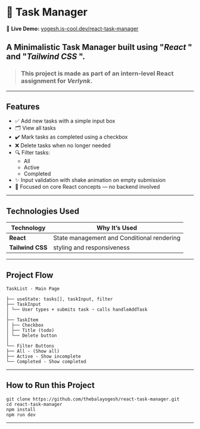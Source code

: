 # 📝 Task Manager

🔗 **Live Demo:** [yogesh.is-cool.dev/react-task-manager](https://yogesh.is-cool.dev/react-task-manager/)

## A Minimalistic Task Manager built using "**_React_** " and "**_Tailwind CSS_** ".

> ### This project is made as part of an intern-level React assignment for **_Verlynk_**.

---

## Features

- ✅ Add new tasks with a simple input box
- 🗂️ View all tasks
- ✔️ Mark tasks as completed using a checkbox
- ❌ Delete tasks when no longer needed
- 🔍 Filter tasks:
  - All
  - Active
  - Completed
- ✨ Input validation with shake animation on empty submission
- 🎯 Focused on core React concepts — no backend involved

---

## Technologies Used

| Technology       | Why It’s Used                              |
| ---------------- | ------------------------------------------ |
| **React**        | State management and Conditional rendering |
| **Tailwind CSS** | styling and responsiveness                 |

---

## Project Flow

```
TaskList - Main Page

├── useState: tasks[], taskInput, filter
├── TaskInput
│ └── User types + submits task ➝ calls handleAddTask
│
├── TaskItem
│ ├── Checkbox
│ ├── Title (todo)
│ └── Delete button
│
└── Filter Buttons
├── All - (Show all)
├── Active - Show incomplete
└── Completed - Show completed
```

---

## How to Run this Project

```
git clone https://github.com/thebalayogesh/react-task-manager.git
cd react-task-manager
npm install
npm run dev
```

---
